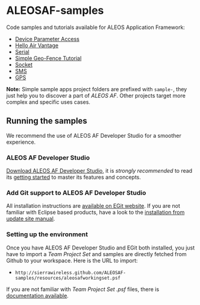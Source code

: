 ALEOSAF-samples
===============

Code samples and tutorials available for ALEOS Application Framework:

* [Device Parameter Access](http://github.com/SierraWireless/ALEOSAF-samples/tree/master/sampledeviceparamaccess)
* [Hello Air Vantage](http://github.com/SierraWireless/ALEOSAF-samples/tree/master/samplehelloairvantage)
* [Serial](https://github.com/SierraWireless/ALEOSAF-samples/tree/master/sampleserial)
* [Simple Geo-Fence Tutorial](http://github.com/SierraWireless/ALEOSAF-samples/tree/master/simplegeofence)
* [Socket](http://github.com/SierraWireless/ALEOSAF-samples/tree/master/samplesocket)
* [SMS](http://github.com/SierraWireless/ALEOSAF-samples/tree/master/samplesms)
* [GPS](http://github.com/SierraWireless/ALEOSAF-samples/tree/master/samplegps)

**Note:** Simple sample apps project folders are prefixed with `sample-`, they just help you to discover a part of *ALEOS AF*. Other projects target more complex and specific uses cases.

Running the samples
-------------------

We recommend the use of ALEOS AF Developer Studio for a smoother experience.

### ALEOS AF Developer Studio

[Download ALEOS AF Developer Studio](http://developer.sierrawireless.com/en/Resources/Resources/Tools/ALEOS_AF_Studio.aspx), it is *strongly recommended* to read its [getting started](http://developer.sierrawireless.com/en/Resources/Resources/Educational_Documentation/Tutorial_AAF_Getting_Started.aspx) to master its features and concepts.

### Add Git support to ALEOS AF Developer Studio

All installation instructions are [available on EGit website](http://www.eclipse.org/egit/download/).
If you are not familiar with Eclipse based products, have a look to the [installation from update site manual](http://help.eclipse.org/juno/index.jsp?topic=/org.eclipse.platform.doc.user/tasks/tasks-127.htm).

### Setting up the environment

Once you have ALEOS AF Developer Studio and EGit both installed, you just have to import  a *Team Project Set* and samples are directly fetched from Github to your workspace. Here is the URL to import:

* `http://sierrawireless.github.com/ALEOSAF-samples/resources/aleosafworkingset.psf`

If you are not familiar with *Team Project Set .psf*  files, there is [documentation available](http://wiki.eclipse.org/Project_Set_File).

